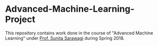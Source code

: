 # Advanced-Machine-Learning-Project
This repository contains work done in the course of "Advanced Machine Learning" under [Prof. Sunita Sarawagi](https://www.cse.iitb.ac.in/~sunita/) during Spring 2018.

